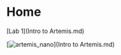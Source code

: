 # Home 

[Lab 1](Intro to Artemis.md)


[![artemis_nano](https://user-images.githubusercontent.com/71809396/151725511-ac27ffa1-2b06-4603-8264-b30ec2ca7e69.jpg "Lab 1")](Intro to Artemis.md)

